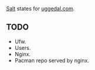 [Salt][s] states for [uggedal.com][u].

TODO
----

* Ufw.
* Users.
* Nginx.
* Pacman repo served by nginx.

[s]: http://saltstack.org
[u]: http://uggedal.com
